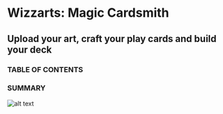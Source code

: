 # Wizzarts: Magic Cardsmith
## Upload your art, craft your play cards and build your deck
### TABLE OF CONTENTS
### SUMMARY
![alt text][logo]
### 











[logo]: https://github.com/Aistonuts/CSharp_Asp.net_SoftUniProject/blob/main/Wizzarts/Web/Wizzarts.Web/wwwroot/images/navigation/MagicCardsmith.gif
